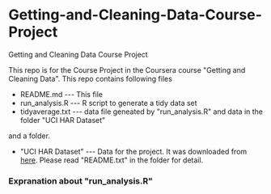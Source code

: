 Getting-and-Cleaning-Data-Course-Project
========================================

Getting and Cleaning Data Course Project

This repo is for the Course Project in the Coursera course "Getting and Cleaning Data".
This repo contains following files

* README.md	--- This file
* run_analysis.R --- R script to generate a tidy data set
* tidyaverage.txt --- data file geneated by "run_analysis.R" and data in the folder "UCI HAR Dataset"

and a folder.

* "UCI HAR Dataset" --- Data for the project. It was downloaded from [here](https://d396qusza40orc.cloudfront.net/getdata%2Fprojectfiles%2FUCI%20HAR%20Dataset.zip "here"). Please read "README.txt" in the folder for detail.

### Expranation about "run_analysis.R" 

